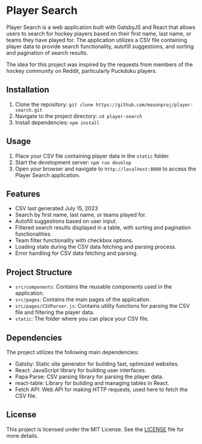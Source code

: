 # Player Search

Player Search is a web application built with GatsbyJS and React that allows users to search for hockey players based on their first name, last name, or teams they have played for. The application utilizes a CSV file containing player data to provide search functionality, autofill suggestions, and sorting and pagination of search results.

The idea for this project was inspired by the requests from members of the hockey community on Reddit, particularly Puckdoku players.

## Installation

1. Clone the repository: `git clone https://github.com/masonproj/player-search.git`
2. Navigate to the project directory: `cd player-search`
3. Install dependencies: `npm install`

## Usage

1. Place your CSV file containing player data in the `static` folder.
2. Start the development server: `npm run develop`
3. Open your browser and navigate to `http://localhost:8000` to access the Player Search application.

## Features

- CSV last generated July 15, 2023
- Search by first name, last name, or teams played for.
- Autofill suggestions based on user input.
- Filtered search results displayed in a table, with sorting and pagination functionalities.
- Team filter functionality with checkbox options.
- Loading state during the CSV data fetching and parsing process.
- Error handling for CSV data fetching and parsing.

## Project Structure

- `src/components`: Contains the reusable components used in the application.
- `src/pages`: Contains the main pages of the application.
- `src/pages/CSVParser.js`: Contains utility functions for parsing the CSV file and filtering the player data.
- `static`: The folder where you can place your CSV file.

## Dependencies

The project utilizes the following main dependencies:

- Gatsby: Static site generator for building fast, optimized websites.
- React: JavaScript library for building user interfaces.
- Papa Parse: CSV parsing library for parsing the player data.
- react-table: Library for building and managing tables in React.
- Fetch API: Web API for making HTTP requests, used here to fetch the CSV file.

## License

This project is licensed under the MIT License. See the [LICENSE](./LICENSE) file for more details.
